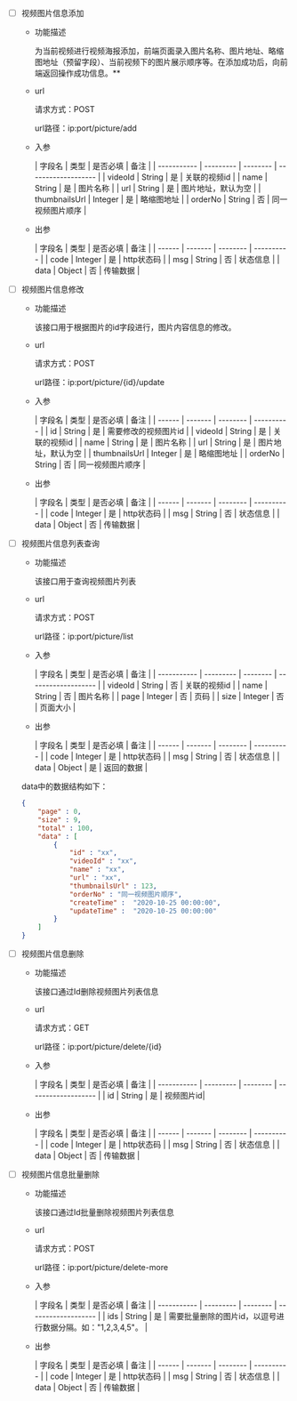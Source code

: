 - [ ] 视频图片信息添加

    - 功能描述

      为当前视频进行视频海报添加，前端页面录入图片名称、图片地址、略缩图地址（预留字段）、当前视频下的图片展示顺序等。在添加成功后，向前端返回操作成功信息。**

    - url

      请求方式：POST 

      url路径：ip:port/picture/add 

    - 入参
    
      | 字段名      | 类型    | 是否必填 | 备注       |
           | ----------- | --------- | -------- | ------------------- |
      | videoId         | String  | 是       | 关联的视频id                          |
      | name            | String  | 是       | 图片名称                          |
      | url             | String  | 是       | 图片地址，默认为空               |
      | thumbnailsUrl  | Integer | 是       | 略缩图地址     |
      | orderNo        | String  | 否       | 同一视频图片顺序 |

    - 出参

      | 字段名 | 类型    | 是否必填 | 备注       |
          | ------ | ------- | -------- | ---------- |
      | code   | Integer | 是       | http状态码 |
      | msg    | String  | 否       | 状态信息   |
      | data   | Object  | 否       | 传输数据   |

- [ ] 视频图片信息修改
    - 功能描述

      该接口用于根据图片的id字段进行，图片内容信息的修改。

    - url

      请求方式：POST 

      url路径：ip:port/picture/{id}/update

    - 入参

      | 字段名 | 类型    | 是否必填 | 备注       |
          | ------ | ------- | -------- | ---------- |
      | id   | String | 是 | 需要修改的视频图片id |
      | videoId         | String  | 是       | 关联的视频id                          |
      | name            | String  | 是       | 图片名称                          |
      | url             | String  | 是       | 图片地址，默认为空               |
      | thumbnailsUrl  | Integer | 是       | 略缩图地址     |
      | orderNo        | String  | 否       | 同一视频图片顺序 |

    - 出参

      | 字段名 | 类型    | 是否必填 | 备注       |
          | ------ | ------- | -------- | ---------- |
      | code   | Integer | 是       | http状态码 |
      | msg    | String  | 否       | 状态信息   |
      | data   | Object  | 否       | 传输数据   |


- [ ] 视频图片信息列表查询
    - 功能描述

      该接口用于查询视频图片列表

    - url

      请求方式：POST

      url路径：ip:port/picture/list

    - 入参

      | 字段名      | 类型    | 是否必填 | 备注       |
          | ----------- | --------- | -------- | ------------------- |
      | videoId   | String  | 否       | 关联的视频id           |
      | name      | String  | 否       | 图片名称            |
      | page      | Integer | 否       | 页码               |
      | size      | Integer | 否       | 页面大小     |

    - 出参

      | 字段名 | 类型    | 是否必填 | 备注       |
          | ------ | ------- | -------- | ---------- |
      | code   | Integer | 是       | http状态码 |
      | msg    | String  | 否       | 状态信息   |
      | data   | Object  | 是       | 返回的数据  |

  data中的数据结构如下：

    ```json
    {
        "page" : 0,
        "size" : 9,
        "total" : 100,
        "data" : [
            {
                "id" : "xx",
                "videoId" : "xx",
                "name" : "xx",
                "url" : "xx",
                "thumbnailsUrl" : 123,
                "orderNo" : "同一视频图片顺序",
                "createTime" :  "2020-10-25 00:00:00",
                "updateTime" :  "2020-10-25 00:00:00"
            }
        ]
    }
    ```


- [ ] 视频图片信息删除

    - 功能描述

      该接口通过Id删除视频图片列表信息

    - url

      请求方式：GET

      url路径：ip:port/picture/delete/{id}

    - 入参

      | 字段名      | 类型    | 是否必填 | 备注       |
            | ----------- | --------- | -------- | ------------------- |
      | id              | String  | 是       | 视频图片id|

    - 出参

      | 字段名 | 类型    | 是否必填 | 备注       |
            | ------ | ------- | -------- | ---------- |
      | code   | Integer | 是       | http状态码 |
      | msg    | String  | 否       | 状态信息   |
      | data   | Object  | 否       | 传输数据   |

- [ ] 视频图片信息批量删除
    - 功能描述

      该接口通过Id批量删除视频图片列表信息

    - url

      请求方式：POST

      url路径：ip:port/picture/delete-more

    - 入参

      | 字段名      | 类型    | 是否必填 | 备注       |
            | ----------- | --------- | -------- | ------------------- |
      | ids | String | 是 | 需要批量删除的图片id，以逗号进行数据分隔。如："1,2,3,4,5"。 |

    - 出参

      | 字段名 | 类型    | 是否必填 | 备注       |
            | ------ | ------- | -------- | ---------- |
      | code   | Integer | 是       | http状态码 |
      | msg    | String  | 否       | 状态信息   |
      | data   | Object  | 否       | 传输数据   |